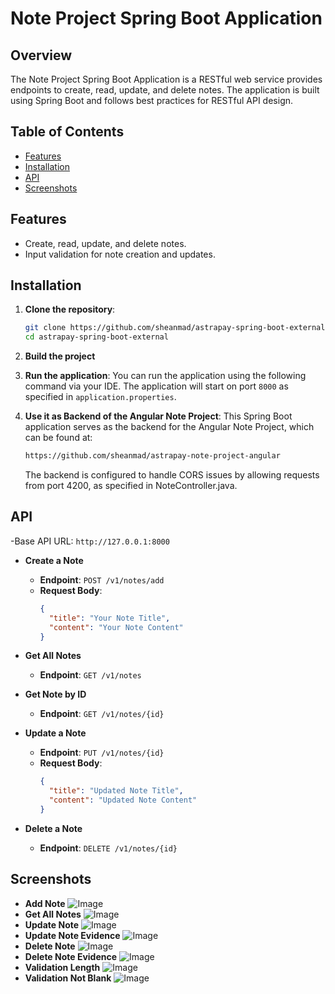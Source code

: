 # Note Project Spring Boot Application

## Overview

The Note Project Spring Boot Application is a RESTful web service provides endpoints to create, read, update, and delete notes. The application is built using Spring Boot and follows best practices for RESTful API design.

## Table of Contents
- [Features](#features)
- [Installation](#installation)
- [API](#api)
- [Screenshots](#screenshots)

## Features

- Create, read, update, and delete notes.
- Input validation for note creation and updates.

## Installation

1. **Clone the repository**:
   ```bash
   git clone https://github.com/sheanmad/astrapay-spring-boot-external.git
   cd astrapay-spring-boot-external
   ```

2. **Build the project**

3. **Run the application**:
   You can run the application using the following command via your IDE.
   The application will start on port `8000` as specified in `application.properties`.
   
4. **Use it as Backend of the Angular Note Project**:
   This Spring Boot application serves as the backend for the Angular Note Project, which can be found at:
   ```bash
   https://github.com/sheanmad/astrapay-note-project-angular
   ```
   The backend is configured to handle CORS issues by allowing requests from port 4200, as specified in NoteController.java.


## API
-Base API URL: `http://127.0.0.1:8000`
- **Create a Note**
  - **Endpoint**: `POST /v1/notes/add`
  - **Request Body**:
    ```json
    {
      "title": "Your Note Title",
      "content": "Your Note Content"
    }
    ```

- **Get All Notes**
  - **Endpoint**: `GET /v1/notes`

- **Get Note by ID**
  - **Endpoint**: `GET /v1/notes/{id}`

- **Update a Note**
  - **Endpoint**: `PUT /v1/notes/{id}`
  - **Request Body**:
    ```json
    {
      "title": "Updated Note Title",
      "content": "Updated Note Content"
    }
    ```

- **Delete a Note**
  - **Endpoint**: `DELETE /v1/notes/{id}`

## Screenshots
- **Add Note**
![Image](https://github.com/user-attachments/assets/5e501134-bafd-4d84-90df-e0a8563187e0)
- **Get All Notes**
![Image](https://github.com/user-attachments/assets/40c1517b-f2dc-4044-9402-ec6418ba5ba1)
- **Update Note**
![Image](https://github.com/user-attachments/assets/6fadf1bb-0dae-44b2-a730-b6bfb2db49cf)
- **Update Note Evidence**
![Image](https://github.com/user-attachments/assets/7743c104-861a-4c7c-a894-03757f2d7509)
- **Delete Note**
![Image](https://github.com/user-attachments/assets/15a9444e-3c98-4699-83c8-8c60da8288b7)
- **Delete Note Evidence**
![Image](https://github.com/user-attachments/assets/b050577d-9d4d-49bf-bdbc-84a6b8c5200a)
- **Validation Length**
![Image](https://github.com/user-attachments/assets/bf07a0d8-4a43-4c11-855e-2493c5bf3907)
- **Validation Not Blank**
![Image](https://github.com/user-attachments/assets/277010c6-e583-4821-aa0a-71178cce5f08)
